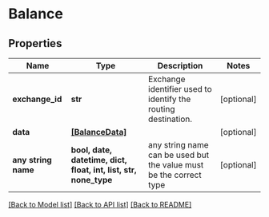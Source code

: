 # Balance


## Properties
Name | Type | Description | Notes
------------ | ------------- | ------------- | -------------
**exchange_id** | **str** | Exchange identifier used to identify the routing destination. | [optional] 
**data** | [**[BalanceData]**](BalanceData.md) |  | [optional] 
**any string name** | **bool, date, datetime, dict, float, int, list, str, none_type** | any string name can be used but the value must be the correct type | [optional]

[[Back to Model list]](../README.md#documentation-for-models) [[Back to API list]](../README.md#documentation-for-api-endpoints) [[Back to README]](../README.md)



